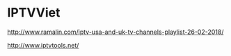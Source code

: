 # IPTVViet

http://www.ramalin.com/iptv-usa-and-uk-tv-channels-playlist-26-02-2018/

http://www.iptvtools.net/
